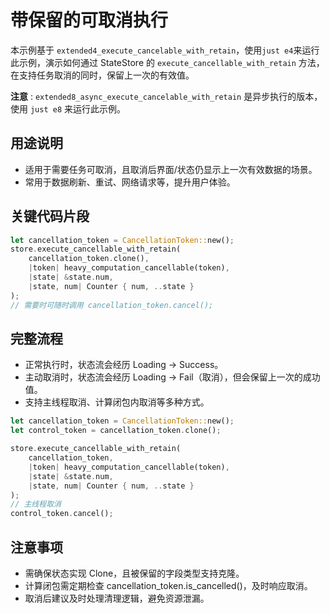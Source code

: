 # 带保留的可取消执行

本示例基于 `extended4_execute_cancelable_with_retain`，使用`just e4`来运行此示例，演示如何通过 StateStore 的 `execute_cancellable_with_retain` 方法，在支持任务取消的同时，保留上一次的有效值。

**注意** : `extended8_async_execute_cancelable_with_retain` 是异步执行的版本，使用 `just e8` 来运行此示例。

## 用途说明

- 适用于需要任务可取消，且取消后界面/状态仍显示上一次有效数据的场景。
- 常用于数据刷新、重试、网络请求等，提升用户体验。

## 关键代码片段

```rust
let cancellation_token = CancellationToken::new();
store.execute_cancellable_with_retain(
    cancellation_token.clone(),
    |token| heavy_computation_cancellable(token),
    |state| &state.num,
    |state, num| Counter { num, ..state }
);
// 需要时可随时调用 cancellation_token.cancel();
```

## 完整流程

- 正常执行时，状态流会经历 Loading -> Success。
- 主动取消时，状态流会经历 Loading -> Fail（取消），但会保留上一次的成功值。
- 支持主线程取消、计算闭包内取消等多种方式。

```rust
let cancellation_token = CancellationToken::new();
let control_token = cancellation_token.clone();

store.execute_cancellable_with_retain(
    cancellation_token,
    |token| heavy_computation_cancellable(token),
    |state| &state.num,
    |state, num| Counter { num, ..state }
);
// 主线程取消
control_token.cancel();
```

## 注意事项

- 需确保状态实现 Clone，且被保留的字段类型支持克隆。
- 计算闭包需定期检查 cancellation_token.is_cancelled()，及时响应取消。
- 取消后建议及时处理清理逻辑，避免资源泄漏。 